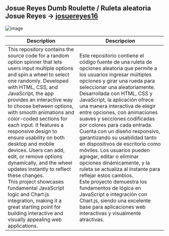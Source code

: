 
## Josue Reyes Dumb Roulette / Ruleta aleatoria Josue Reyes → [josuereyes16](https://github.com/josuereyes16)

![image](https://github.com/user-attachments/assets/2215d13f-29bf-4a50-82bc-98d1f6b939e1)


| Description | Descripcion |
|---------|---------|
| This repository contains the source code for a random option spinner that lets users input multiple options and spin a wheel to select one randomly. Developed with HTML, CSS, and JavaScript, the app provides an interactive way to choose between options, with smooth animations and color-coded sections for each input. It features a responsive design to ensure usability on both desktop and mobile devices. Users can add, edit, or remove options dynamically, and the wheel updates instantly to reflect these changes. <br> This project showcases fundamental JavaScript logic and Chart.js integration, making it a great starting point for building interactive and visually appealing web applications.   |	Este repositorio contiene el código fuente de una ruleta de opciones aleatoria que permite a los usuarios ingresar múltiples opciones y girar una rueda para seleccionar una aleatoriamente. Desarrollada con HTML, CSS y JavaScript, la aplicación ofrece una manera interactiva de elegir entre opciones, con animaciones suaves y secciones codificadas por colores para cada entrada. Cuenta con un diseño responsivo, garantizando su usabilidad tanto en dispositivos de escritorio como móviles. Los usuarios pueden agregar, editar o eliminar opciones dinámicamente, y la ruleta se actualiza al instante para reflejar estos cambios. <br>Este proyecto demuestra los fundamentos de lógica en JavaScript e integración con Chart.js, siendo una excelente base para aplicaciones web interactivas y visualmente atractivas.|
